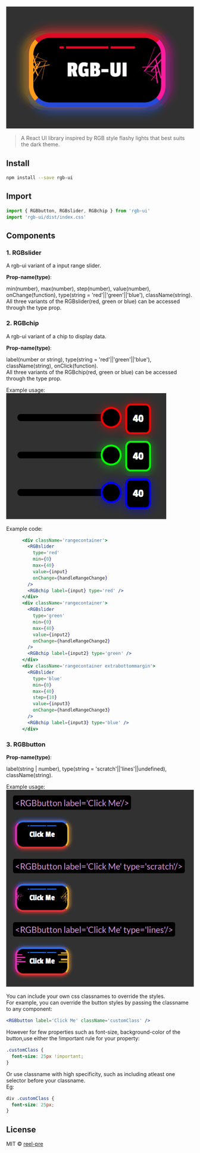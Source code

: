 ![rgb-ui logo](./images/logo.gif)

> A React UI library inspired by RGB style flashy lights that best suits the dark theme.

## Install

```bash
npm install --save rgb-ui
```

## Import

```jsx
import { RGBbutton, RGBslider, RGBchip } from 'rgb-ui'
import 'rgb-ui/dist/index.css'
```

## Components

### 1. RGBslider

A rgb-ui variant of a input range slider.

<b>Prop-name(type)</b>:

min(number), max(number), step(number), value(number), onChange(function), type(string = 'red'||'green'||'blue'), className(string).  
All three variants of the RGBslider(red, green or blue) can be accessed through the type prop.

### 2. RGBchip

A rgb-ui variant of a chip to display data.

<b>Prop-name(type)</b>:

label(number or string), type(string = 'red'||'green'||'blue'), className(string), onClick(function).  
All three variants of the RGBchip(red, green or blue) can be accessed through the type prop.

Example usage:  
![rgb-ui_range](./images/range_gif_animation.gif)

Example code:

```jsx
      <div className='rangecontainer'>
        <RGBslider
          type='red'
          min={0}
          max={40}
          value={input}
          onChange={handleRangeChange}
        />
        <RGBchip label={input} type='red' />
      </div>
      <div className='rangecontainer'>
        <RGBslider
          type='green'
          min={0}
          max={40}
          value={input2}
          onChange={handleRangeChange2}
        />
        <RGBchip label={input2} type='green' />
      </div>
      <div className='rangecontainer extrabottommargin'>
        <RGBslider
          type='blue'
          min={0}
          max={40}
          step={10}
          value={input3}
          onChange={handleRangeChange3}
        />
        <RGBchip label={input3} type='blue' />
      </div>
```

### 3. RGBbutton

<b>Prop-name(type)</b>:

label(string | number), type(string = 'scratch'||'lines'||undefined), className(string).

Example usage:  
![rgb-ui demo example](./images/example.gif)

You can include your own css classnames to override the styles.  
For example, you can override the button styles by passing the classname to any component:

```jsx
<RGBbutton label='Click Me' className='customClass' />
```

However for few properties such as font-size, background-color of the button,use either the !important rule for your property:

```css
.customClass {
  font-size: 25px !important;
}
```

Or use classname with high specificity, such as including atleast one selector before your classname.  
Eg:

```css
div .customClass {
  font-size: 25px;
}
```

## License

MIT © [reel-pre](https://github.com/reel-pre)
